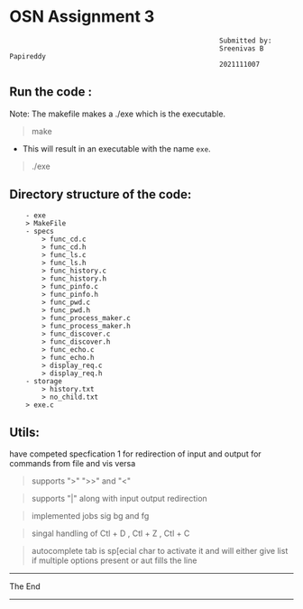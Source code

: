 # OSN Assignment 3

                                                        Submitted by:
                                                        Sreenivas B Papireddy
                                                        2021111007


## Run the code :

Note: The makefile makes a ./exe which is the executable.

> make

- This will result in an executable with the name `exe`.

> ./exe

## Directory structure of the code:

```
    - exe
    > MakeFile
    - specs
        > func_cd.c
        > func_cd.h
        > func_ls.c
        > func_ls.h
        > func_history.c        
        > func_history.h
        > func_pinfo.c
        > func_pinfo.h
        > func_pwd.c
        > func_pwd.h
        > func_process_maker.c        
        > func_process_maker.h
        > func_discover.c
        > func_discover.h
        > func_echo.c
        > func_echo.h
        > display_req.c
        > display_req.h
    - storage
        > history.txt
        > no_child.txt    
    > exe.c
```

## Utils:

have competed specfication 1 for redirection of input and output for commands from file and vis versa

>supports ">" ">>" and "<"

>supports "|" along with input output redirection

>implemented jobs sig bg and fg

>singal handling of Ctl + D , Ctl + Z , Ctl + C

>autocomplete tab is sp[ecial char to activate it and will either give list if multiple options present or aut fills the line

---

The End

---